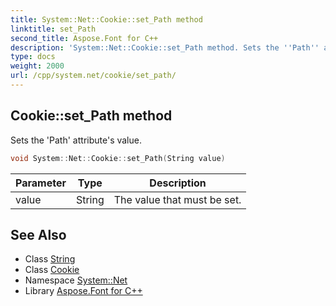 ```yaml
---
title: System::Net::Cookie::set_Path method
linktitle: set_Path
second_title: Aspose.Font for C++
description: 'System::Net::Cookie::set_Path method. Sets the ''Path'' attribute''s value in C++.'
type: docs
weight: 2000
url: /cpp/system.net/cookie/set_path/
---
```

## Cookie::set_Path method


Sets the 'Path' attribute's value.

```cpp
void System::Net::Cookie::set_Path(String value)
```


| Parameter | Type | Description |
| --- | --- | --- |
| value | String | The value that must be set. |

## See Also

* Class [String](../../../system/string/)
* Class [Cookie](../)
* Namespace [System::Net](../../)
* Library [Aspose.Font for C++](../../../)
